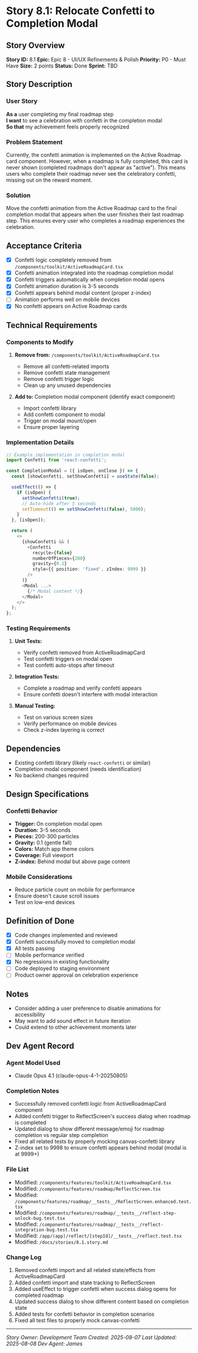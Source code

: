 # Story 8.1: Relocate Confetti to Completion Modal

## Story Overview

**Story ID:** 8.1
**Epic:** Epic 8 - UI/UX Refinements & Polish
**Priority:** P0 - Must Have
**Size:** 2 points
**Status:** Done
**Sprint:** TBD

## Story Description

### User Story

**As a** user completing my final roadmap step  
**I want** to see a celebration with confetti in the completion modal  
**So that** my achievement feels properly recognized

### Problem Statement

Currently, the confetti animation is implemented on the Active Roadmap card component. However, when a roadmap is fully completed, this card is never shown (completed roadmaps don't appear as "active"). This means users who complete their roadmap never see the celebratory confetti, missing out on the reward moment.

### Solution

Move the confetti animation from the Active Roadmap card to the final completion modal that appears when the user finishes their last roadmap step. This ensures every user who completes a roadmap experiences the celebration.

## Acceptance Criteria

- [x] Confetti logic completely removed from `/components/toolkit/ActiveRoadmapCard.tsx`
- [x] Confetti animation integrated into the roadmap completion modal
- [x] Confetti triggers automatically when completion modal opens
- [x] Confetti animation duration is 3-5 seconds
- [x] Confetti appears behind modal content (proper z-index)
- [ ] Animation performs well on mobile devices
- [x] No confetti appears on Active Roadmap cards

## Technical Requirements

### Components to Modify

1. **Remove from:** `/components/toolkit/ActiveRoadmapCard.tsx`
   - Remove all confetti-related imports
   - Remove confetti state management
   - Remove confetti trigger logic
   - Clean up any unused dependencies

2. **Add to:** Completion modal component (identify exact component)
   - Import confetti library
   - Add confetti component to modal
   - Trigger on modal mount/open
   - Ensure proper layering

### Implementation Details

```typescript
// Example implementation in completion modal
import Confetti from 'react-confetti';

const CompletionModal = ({ isOpen, onClose }) => {
  const [showConfetti, setShowConfetti] = useState(false);

  useEffect(() => {
    if (isOpen) {
      setShowConfetti(true);
      // Auto-hide after 5 seconds
      setTimeout(() => setShowConfetti(false), 5000);
    }
  }, [isOpen]);

  return (
    <>
      {showConfetti && (
        <Confetti
          recycle={false}
          numberOfPieces={200}
          gravity={0.1}
          style={{ position: 'fixed', zIndex: 9999 }}
        />
      )}
      <Modal ...>
        {/* Modal content */}
      </Modal>
    </>
  );
};
```

### Testing Requirements

1. **Unit Tests:**
   - Verify confetti removed from ActiveRoadmapCard
   - Test confetti triggers on modal open
   - Test confetti auto-stops after timeout

2. **Integration Tests:**
   - Complete a roadmap and verify confetti appears
   - Ensure confetti doesn't interfere with modal interaction

3. **Manual Testing:**
   - Test on various screen sizes
   - Verify performance on mobile devices
   - Check z-index layering is correct

## Dependencies

- Existing confetti library (likely `react-confetti` or similar)
- Completion modal component (needs identification)
- No backend changes required

## Design Specifications

### Confetti Behavior

- **Trigger:** On completion modal open
- **Duration:** 3-5 seconds
- **Pieces:** 200-300 particles
- **Gravity:** 0.1 (gentle fall)
- **Colors:** Match app theme colors
- **Coverage:** Full viewport
- **Z-index:** Behind modal but above page content

### Mobile Considerations

- Reduce particle count on mobile for performance
- Ensure doesn't cause scroll issues
- Test on low-end devices

## Definition of Done

- [x] Code changes implemented and reviewed
- [x] Confetti successfully moved to completion modal
- [x] All tests passing
- [ ] Mobile performance verified
- [x] No regressions in existing functionality
- [ ] Code deployed to staging environment
- [ ] Product owner approval on celebration experience

## Notes

- Consider adding a user preference to disable animations for accessibility
- May want to add sound effect in future iteration
- Could extend to other achievement moments later

## Dev Agent Record

### Agent Model Used

- Claude Opus 4.1 (claude-opus-4-1-20250805)

### Completion Notes

- Successfully removed confetti logic from ActiveRoadmapCard component
- Added confetti trigger to ReflectScreen's success dialog when roadmap is completed
- Updated dialog to show different message/emoji for roadmap completion vs regular step completion
- Fixed all related tests by properly mocking canvas-confetti library
- Z-index set to 9998 to ensure confetti appears behind modal (modal is at 9999+)

### File List

- Modified: `/components/features/toolkit/ActiveRoadmapCard.tsx`
- Modified: `/components/features/roadmap/ReflectScreen.tsx`
- Modified: `/components/features/roadmap/__tests__/ReflectScreen.enhanced.test.tsx`
- Modified: `/components/features/roadmap/__tests__/reflect-step-unlock-bug.test.tsx`
- Modified: `/components/features/roadmap/__tests__/reflect-integration-bug.test.tsx`
- Modified: `/app/(app)/reflect/[stepId]/__tests__/reflect.test.tsx`
- Modified: `/docs/stories/8.1.story.md`

### Change Log

1. Removed confetti import and all related state/effects from ActiveRoadmapCard
2. Added confetti import and state tracking to ReflectScreen
3. Added useEffect to trigger confetti when success dialog opens for completed roadmap
4. Updated success dialog to show different content based on completion state
5. Added tests for confetti behavior in completion scenarios
6. Fixed all test files to properly mock canvas-confetti

---

_Story Owner: Development Team_
_Created: 2025-08-07_
_Last Updated: 2025-08-08_
_Dev Agent: James_
